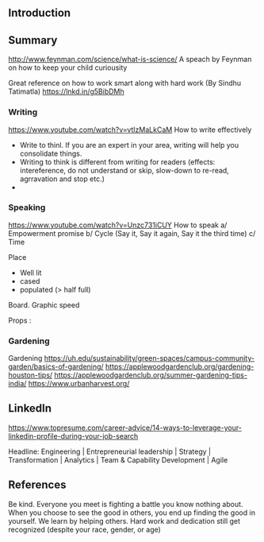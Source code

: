 ## Introduction


## Summary


http://www.feynman.com/science/what-is-science/ A speach by Feynman on how to keep your child curiousity


Great reference on how to work smart along with hard work (By Sindhu Tatimatla)
https://lnkd.in/g5BibDMh


### Writing
 
https://www.youtube.com/watch?v=vtIzMaLkCaM       How to write effectively
- Write to thinl. If you are an expert in your area, writing will help you consolidate things.
- Writing to think is different from writing for readers (effects: intereference, do not understand or skip, slow-down to re-read, agrravation and stop etc.)
- 

### Speaking

https://www.youtube.com/watch?v=Unzc731iCUY        How to speak
a/ Empowerment promise
b/ Cycle (Say it, Say it again, Say it the third time)
c/ 
Time 
 
 
Place
- Well lit
- cased
- populated (> half full)
 
Board.
Graphic
speed
 
Props :
 

### Gardening

Gardening
https://uh.edu/sustainability/green-spaces/campus-community-garden/basics-of-gardening/
https://applewoodgardenclub.org/gardening-houston-tips/
https://applewoodgardenclub.org/summer-gardening-tips-india/
https://www.urbanharvest.org/


## LinkedIn

https://www.topresume.com/career-advice/14-ways-to-leverage-your-linkedin-profile-during-your-job-search

Headline:
Engineering | Entrepreneurial leadership | Strategy | Transformation | Analytics | Team & Capability Development | Agile

## References



Be kind.  Everyone you meet is fighting a battle you know nothing about.
When you choose to see the good in others, you end up finding the good in yourself.
We learn by helping others.
Hard work and dedication still get recognized (despite your race, gender, or age)